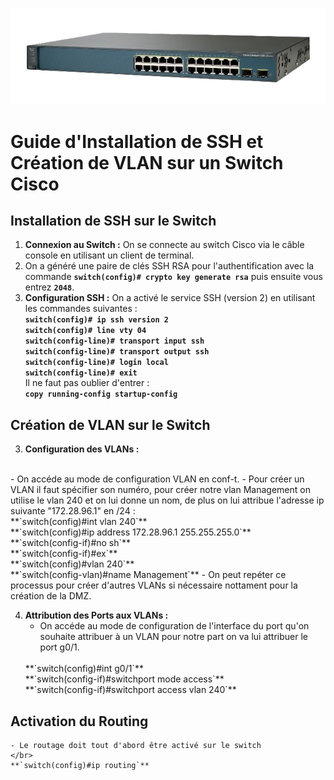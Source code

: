 ![Catalyst 3560](catalyst.png )
# Guide d'Installation de SSH et Création de VLAN sur un Switch Cisco


## Installation de SSH sur le Switch

1. **Connexion au Switch :** On se connecte au switch Cisco via le câble console en utilisant un client de terminal.
2. On a généré une paire de clés SSH RSA pour l'authentification avec la commande **`switch(config)# crypto key generate rsa`** puis ensuite vous entrez **`2048`**.
3. **Configuration SSH :**
    On a activé le service SSH (version 2) en utilisant les commandes suivantes :
   </br>
    **`switch(config)# ip ssh version 2`** 
   </br>
   **`switch(config)# line vty 04`**
   </br>
   **`switch(config-line)# transport input ssh`**
   </br>
   **`switch(config-line)# transport output ssh`**
   </br>
   **`switch(config-line)# login local`**
   </br>
   **`switch(config-line)# exit`**
   </br>
   Il ne faut pas oublier d'entrer :
   </br>
   **`copy running-config startup-config`**
   </br>



## Création de VLAN sur le Switch

3. **Configuration des VLANs :**
</br>
   - On accéde au mode de configuration VLAN en conf-t.
   - Pour créer un VLAN il faut spécifier son numéro, pour créer notre vlan Management on utilise le vlan 240 et on lui donne un nom, de plus on lui attribue l'adresse ip suivante "172.28.96.1" en /24 : 
   </br>
    **`switch(config)#int vlan 240`**
    </br>
    **`switch(config)#ip address 172.28.96.1 255.255.255.0`**
     </br>
    **`switch(config-if)#no sh`**
    </br>
    **`switch(config-if)#ex`**
    </br>
    **`switch(config)#vlan 240`**
    </br>
    **`switch(config-vlan)#name Management`**
   - On peut repéter ce processus pour créer d'autres VLANs si nécessaire nottament pour la création de la DMZ.

4. **Attribution des Ports aux VLANs :**
   - On accéde au mode de configuration de l'interface du port qu'on souhaite attribuer à un VLAN pour notre part on va lui attribuer le port g0/1.
   </br>
   **`switch(config)#int g0/1`**
   </br>
   **`switch(config-if)#switchport mode access`**
   </br>
   **`switch(config-if)#switchport access vlan 240`**

## Activation du Routing
    - Le routage doit tout d'abord être activé sur le switch 
    </br>
    **`switch(config)#ip routing`**


